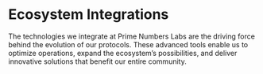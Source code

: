# Ecosystem Integrations

The technologies we integrate at Prime Numbers Labs are the driving force behind the evolution of our protocols. These advanced tools enable us to optimize operations, expand the ecosystem’s possibilities, and deliver innovative solutions that benefit our entire community.
